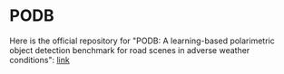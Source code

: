 # PODB
Here is the official repository for "PODB: A learning-based polarimetric object detection benchmark for road scenes in adverse weather conditions": [link]([https://github.com/zhuz-bit/PODB/](https://github.com/zhuz-bit/PODB/tree/main)https://github.com/zhuz-bit/PODB/tree/main)
